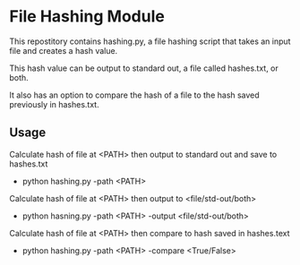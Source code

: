 # File Hashing Module

This repostitory contains hashing.py, a file hashing script that takes an input file and creates a hash value. 

This hash value can be output to standard out, a file called hashes.txt, or both. 

It also has an option to compare the hash of a file to the hash saved previously in hashes.txt.

## Usage

Calculate hash of file at \<PATH> then output to standard out and save to hashes.txt
- python hashing.py -path \<PATH>

Calculate hash of file at \<PATH> then output to <file/std-out/both>
- python hasning.py -path \<PATH> -output <file/std-out/both>

Calculate hash of file at \<PATH> then compare to hash saved in hashes.text
- python hashing.py -path \<PATH> -compare <True/False>